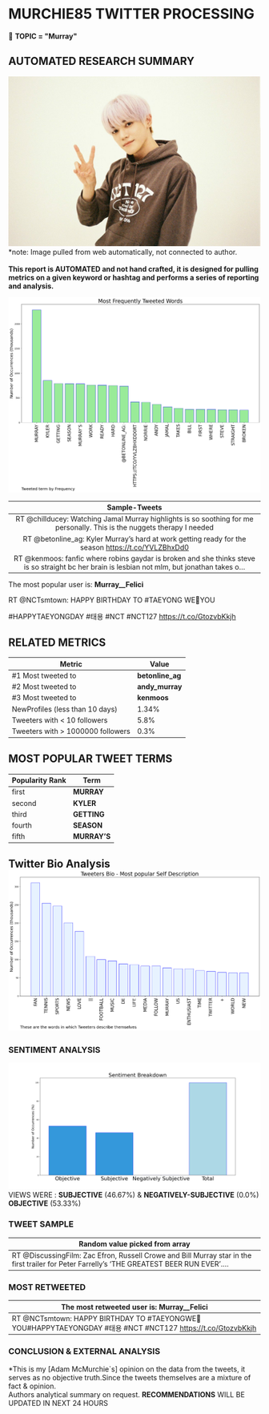 # MURCHIE85 TWITTER PROCESSING 
&#x1F34E; **TOPIC = "Murray"**

## AUTOMATED RESEARCH SUMMARY

![image](assets/2022-08-17hashtagImage.png)*note: Image pulled from web automatically, not connected to author.
<br></br>
<b> This report is AUTOMATED and not hand crafted, it is designed for pulling metrics on a given keyword or hashtag and performs a series of reporting and analysis.</b>



![image](assets/2022-08-17TWEETS.png)



|                **Sample-Tweets**        |
| :-------------: |
| RT @chillducey: Watching Jamal Murray highlights is so soothing for me personally. This is the nuggets therapy I needed |
| RT @betonline_ag: Kyler Murray’s hard at work getting ready for the season https://t.co/YVLZBhxDd0 |
| RT @kenmoos: fanfic where robins gaydar is broken and she thinks steve is so straight bc her brain is lesbian not mlm, but jonathan takes o… |

The most popular user is: **Murray__Felici**
<div class="alert alert-block alert-danger"> RT @NCTsmtown: HAPPY BIRTHDAY TO #TAEYONG
WE💚YOU

#HAPPYTAEYONGDAY 
#태용 #NCT #NCT127 https://t.co/GtozvbKkjh</div>

## RELATED METRICS<br>
| Metric | Value |
| ------------- | ------------- |
| #1 Most tweeted to  | **betonline_ag** |
| #2 Most tweeted to  | **andy_murray** |
| #3 Most tweeted to  | **kenmoos** |
| NewProfiles (less than 10 days) | 1.34%  |
| Tweeters with < 10 followers  | 5.8%|
| Tweeters with > 1000000 followers  | 0.3%  |



## MOST POPULAR TWEET TERMS 


| Popularity Rank  | Term |
| ------------- | ------------- |
| first  | **MURRAY**  |
| second  | **KYLER**  |
| third  | **GETTING** |
| fourth  | **SEASON**  |
| fifth  | **MURRAY’S**  |


## Twitter Bio Analysis![image](assets/2022-08-17BIO.png)
### SENTIMENT ANALYSIS
![image](assets/2022-08-17sentiment.png)
VIEWS WERE : **SUBJECTIVE**  (46.67%) & **NEGATIVELY-SUBJECTIVE** (0.0%) **OBJECTIVE** (53.33%)

### TWEET SAMPLE 
| Random value picked from array |
| ------------- |
|RT @DiscussingFilm: Zac Efron, Russell Crowe and Bill Murray star in the first trailer for Peter Farrelly’s ‘THE GREATEST BEER RUN EVER’.… |

### MOST RETWEETED 

| The most retweeted user is: **Murray__Felici**  |
| ------------- |
| RT @NCTsmtown: HAPPY BIRTHDAY TO #TAEYONGWE💚YOU#HAPPYTAEYONGDAY #태용 #NCT #NCT127 https://t.co/GtozvbKkjh |

### CONCLUSION & EXTERNAL ANALYSIS

*This is my [Adam McMurchie`s] opinion on the data from the tweets, it serves as no objective truth.Since the tweets themselves are a mixture of fact & opinion.<br>
Authors analytical summary on request.
**RECOMMENDATIONS** WILL BE UPDATED IN NEXT  24 HOURS <br>